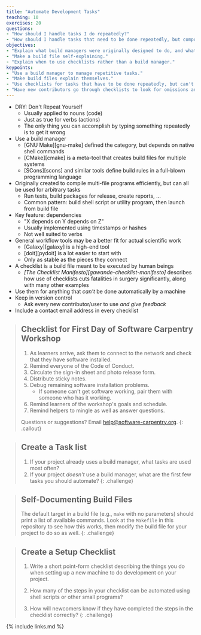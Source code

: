 ```yaml
---
title: "Automate Development Tasks"
teaching: 10
exercises: 20
questions:
- "How should I handle tasks I do repeatedly?"
- "How should I handle tasks that need to be done repeatedly, but computers can't do automatically?"
objectives:
- "Explain what build managers were originally designed to do, and what else they are now used to do."
- "Make a build file self-explaining."
- "Explain when to use checklists rather than a build manager."
keypoints:
- "Use a build manager to manage repetitive tasks."
- "Make build files explain themselves."
- "Use checklists for tasks that have to be done repeatedly, but can't be done by a computer."
- "Have new contributors go through checklists to look for omissions and inaccuracies."
---
```


*   DRY: Don't Repeat Yourself
    *   Usually applied to nouns (code)
    *   Just as true for verbs (actions)
    *   The only thing you can accomplish by typing something repeatedly is to get it wrong
*   Use a build manager
    *   [GNU Make][gnu-make] defined the category, but depends on native shell commands
    *   [CMake][cmake] is a meta-tool that creates build files for multiple systems
    *   [SCons][scons] and similar tools define build rules in a full-blown programming language
*   Originally created to compile multi-file programs efficiently, but can all be used for arbitrary tasks
    *   Run tests, build packages for release, create reports, ...
    *   Common pattern: build shell script or utility program, then launch from build file
*   Key feature: dependencies
    *   "X depends on Y depends on Z"
    *   Usually implemented using timestamps or hashes
    *   Not well suited to verbs
*   General workflow tools may be a better fit for actual scientific work
    *   [Galaxy][galaxy] is a high-end tool
    *   [doit][pydoit] is a lot easier to start with
    *   Only as stable as the pieces they connect
*   A checklist is a build file meant to be executed by human beings
    *   *[The Checklist Manifesto][gawande-checklist-manifesto]*
        describes how use of checklists cuts fatalities in surgery significantly,
        along with many other examples
*   Use them for anything that *can't* be done automatically by a machine
*   Keep in version control
    *   Ask every new contributor/user to use *and give feedback*
*   Include a contact email address in every checklist

> ## Checklist for First Day of Software Carpentry Workshop
>
> 1.  As learners arrive,
>     ask them to connect to the network
>     and check that they have software installed.
> 2.  Remind everyone of the Code of Conduct.
> 3.  Circulate the sign-in sheet and photo release form.
> 4.  Distribute sticky notes.
> 5.  Debug remaining software installation problems.
>     *   If someone can't get software working, pair them with someone who has it working.
> 6.  Remind learners of the workshop's goals and schedule.
> 7.  Remind helpers to mingle as well as answer questions.
>
> Questions or suggestions? Email help@software-carpentry.org.
{: .callout}

> ## Create a Task list
>
> 1.  If your project already uses a build manager,
>     what tasks are used most often?
> 2.  If your project *doesn't* use a build manager,
>     what are the first few tasks you should automate?
{: .challenge}

> ## Self-Documenting Build Files
>
> The default target in a build file (e.g., `make` with no parameters)
> should print a list of available commands.
> Look at the `Makefile` in this repository to see how this works,
> then modify the build file for your project to do so as well.
{: .challenge}

> ## Create a Setup Checklist
>
> 1.  Write a short point-form checklist describing the things you do
>     when setting up a new machine to do development on your project.
>
> 2.  How many of the steps in your checklist can be automated using shell scripts or other small programs?
>
> 3.  How will newcomers know if they have completed the steps in the checklist correctly?
{: .challenge}

{% include links.md %}
